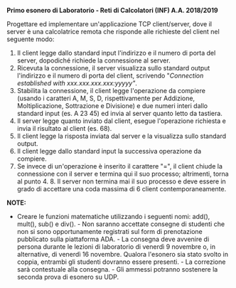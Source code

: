 **Primo esonero di Laboratorio - Reti di Calcolatori (INF) A.A. 2018/2019**

Progettare ed implementare un'applicazione TCP client/server, dove il server è una calcolatrice remota che risponde alle richieste del client nel seguente modo:
1. Il client legge dallo standard input l'indirizzo e il numero di porta del server, dopodiché richiede la connessione al server.
2. Ricevuta la connessione, il server visualizza sullo standard output l'indirizzo e il numero di porta del client, scrivendo "*Connection established with xxx.xxx.xxx.xxx:yyyyy"*.
3. Stabilita la connessione, il client legge l'operazione da compiere (usando i caratteri A, M, S, D, rispettivamente per Addizione, Moltiplicazione, Sottrazione e Divisione) e due numeri interi dallo standard input (es. A 23 45) ed invia al server quanto letto da tastiera.
4. Il server legge quanto inviato dal client, esegue l'operazione richiesta e invia il risultato al client (es. 68).
5. Il client legge la risposta inviata dal server e la visualizza sullo standard output.
6. Il client legge dallo standard input la successiva operazione da compiere.
7. Se invece di un'operazione è inserito il carattere "=", il client chiude la connessione con il server e termina qui il suo processo; altrimenti, torna al punto 4.
8. Il server non termina mai il suo processo e deve essere in grado di accettare una coda massima di 6 client contemporaneamente.

**NOTE:**

- Creare le funzioni matematiche utilizzando i seguenti nomi: add(), mult(), sub() e div().
- Non saranno accettate consegne di studenti che non si sono opportunamente registrati sul form di prenotazione pubblicato sulla piattaforma ADA.
- La consegna deve avvenire di persona durante le lezioni di laboratorio di venerdì 9 novembre o, in alternative, di venerdì 16 novembre. Qualora l'esonero sia stato svolto in coppia, entrambi gli studenti dovranno essere presenti.
- La correzione sarà contestuale alla consegna.
- Gli ammessi potranno sostenere la seconda prova di esonero su UDP.
